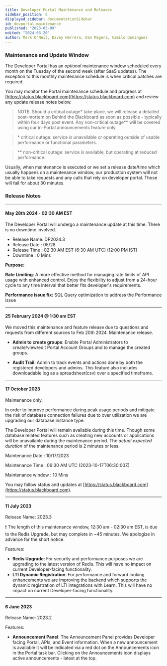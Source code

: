 ```yaml
---
title: Developer Portal Maintenance and Releases
sidebar_position: 8
displayed_sidebar: documentationSidebar
id: devportal-maintenance
published: "2023-05-09"
edited: "2024-03-20"
author: Mark O'Neil, Davey Herrera, Dan Magers, Camilo Dominguez
---
```


### Maintenance and Update Window

The Developer Portal has an _optional_ maintenance window scheduled every month on the Tuesday of the second week (after SaaS updates). The exception to this monthly maintenance schedule is when critical patches are required.

You may monitor the Portal maintenance schedule and progress at [https://status.blackboard.com](https://status.blackboard.com) and review any update release notes below.

> NOTE: Should a critical outage\* take place, we will release a detailed post-mortem on Behind the Blackboard as soon as possible - typically within four days post event. Any non-critical outage\*\* will be covered using our in-Portal announcements feature only.

> \* critical outage: service is unavailable or operating outside of usable performance or functional parameters.

> \*\* non-critical outage: service is available, but operating at reduced performance.

Usually, when maintenance is executed or we set a release date/time which usually happens on a maintenance window, our production system will not be able to take requests and any calls that rely on developer portal. Those will fail for about 30 minutes.

### Release Notes

---

#### May 28th 2024 - 02:30 AM EST

The Developer Portal will undergo a maintenance update at this time. There is no downtime involved.

- Release Name: DP2024.3
- Release Date : 05/28
- Release Time : 02:30 AM EST (6:30 AM UTC) (12:00 PM IST)
- Downtime : 0 Mins

**Purpose:**

**Rate Limiting**:
A more effective method for managing rate limits of API usage with enhanced control. Enjoy the flexibility to adjust from a 24-hour cycle to any time interval that better fits developer's requirements.

**Performance issue fix:**
SQL Query optimization to address the Performance issue

---

#### 25 February 2024 @ 1:30 am EST

We moved this maintenance and feature release due to questions and requests from different sources to Feb 20th 2024. Maintenance release.

- **Admin to create groups**: Enable Portal Administrators to create/view/edit Portal Account Groups and to manage the created groups.

- **Audit Trail**: Admin to track events and actions done by both the registered developers and admins. This feature also includes downloadable log as a spreadsheet(csv) over a specified timeframe.

---

#### 17 October 2023

Maintenance only.

In order to improve performance during peak usage periods and mitigate the risk of database connection failures due to over utilization we are upgrading our database instance type.

The Developer Portal will remain available during this time. Though some database related features such as creating new accounts or applications will be unavailable during the maintenance period. The _actual expected duration_ of the maintenance period is 2 minutes or less.

Maintenance Date : 10/17/2023

Maintenance Time : 06:30 AM UTC (2023-10-17T06:30:00Z)

Maintenance window : 10 Mins

You may follow status and updates at [https://status.blackboard.com](https://status.blackboard.com).

---

#### 11 July 2023

Release Name: 2023.3

:exclamation: The length of this maintenance window, 12:30 am - 02:30 am EST, is due to the Redis Upgrade, but may complete in ~45 minutes. We apologize in advance for the short notice.

Features:

- **Redis Upgrade**: For security and performance purposes we are upgrading to the latest version of Redis. This will have no impact on current Developer-facing functionality.
- **LTI Dynamic Registration**: For performance and forward looking enhancements we are improving the backend which supports the dynamic registration of LTI integrations with Learn. This will have no impact on current Developer-facing functionality.

---

#### 6 June 2023

Release Name: 2023.2

Features:

- **Announcement Panel**: The Announcement Panel provides Developer facing Portal, APIs, and Event information. When a new announcement is available it will be indicated via a red dot on the Announcements icon in the Portal task bar. Clicking on the Announcements icon displays active announcements - latest at the top.
